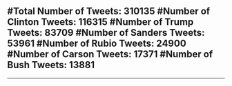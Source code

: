 #Total Number of Tweets: 310135 
#Number of Clinton Tweets: 116315
#Number of Trump Tweets: 83709
#Number of Sanders Tweets: 53961
#Number of Rubio Tweets: 24900
#Number of Carson Tweets: 17371
#Number of Bush Tweets: 13881
---
---
